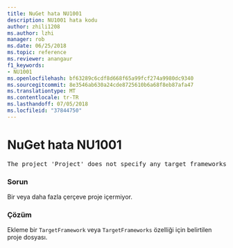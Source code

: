 ```yaml
---
title: NuGet hata NU1001
description: NU1001 hata kodu
author: zhili1208
ms.author: lzhi
manager: rob
ms.date: 06/25/2018
ms.topic: reference
ms.reviewer: anangaur
f1_keywords:
- NU1001
ms.openlocfilehash: bf63289c6cdf8d668f65a99fcf274a9980dc9340
ms.sourcegitcommit: 8e3546ab630a24cde8725610b6a68f8eb87afa47
ms.translationtype: MT
ms.contentlocale: tr-TR
ms.lasthandoff: 07/05/2018
ms.locfileid: "37844750"
---
```

# <a name="nuget-error-nu1001"></a>NuGet hata NU1001

<pre>The project 'Project' does not specify any target frameworks in 'ProjectFile'</pre>

### <a name="issue"></a>Sorun
Bir veya daha fazla çerçeve proje içermiyor.

### <a name="solution"></a>Çözüm
Ekleme bir `TargetFramework` veya `TargetFrameworks` özelliği için belirtilen proje dosyası.
